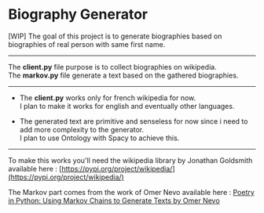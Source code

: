 # Biography Generator
[WIP]
The goal of this project is to generate biographies based on biographies of real person with same first name.

---

The **client.py** file purpose is to collect biographies on wikipedia.  
The **markov.py** file generate a text based on the gathered biographies.

---
- The **client.py** works only for french wikipedia for now.  
I plan to make it works for english and eventually other languages.

- The generated text are primitive and senseless for now since i need to add more complexity to the generator.  
I plan to use Ontology with Spacy to achieve this.

---
To make this works you'll need the wikipedia library by Jonathan Goldsmith available here : [https://pypi.org/project/wikipedia/](https://pypi.org/project/wikipedia/)

The Markov part comes from the work of Omer Nevo available here : [Poetry in Python: Using Markov Chains to Generate Texts by Omer Nevo](https://www.youtube.com/watch?v=-51qWZdA8zM)
